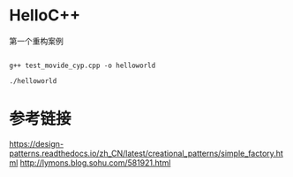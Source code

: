 # HelloC++
第一个重构案例
```

g++ test_movide_cyp.cpp -o helloworld

./helloworld
```
# 参考链接
https://design-patterns.readthedocs.io/zh_CN/latest/creational_patterns/simple_factory.html
http://lymons.blog.sohu.com/581921.html
